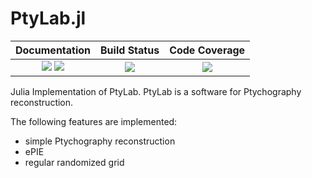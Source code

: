 # PtyLab.jl


| **Documentation**                       | **Build Status**                          | **Code Coverage**               |
|:---------------------------------------:|:-----------------------------------------:|:-------------------------------:|
| [![][docs-stable-img]][docs-stable-url] [![][docs-dev-img]][docs-dev-url] | [![][CI-img]][CI-url] | [![][codecov-img]][codecov-url] |


Julia Implementation of PtyLab. PtyLab is a software for Ptychography reconstruction.

The following features are implemented:
* simple Ptychography reconstruction
* ePIE
* regular randomized grid


[docs-dev-img]: https://img.shields.io/badge/docs-dev-pink.svg
[docs-dev-url]: https://roflmaostc.github.io/PtyLab.jl/dev/

[docs-stable-img]: https://img.shields.io/badge/docs-stable-darkgreen.svg
[docs-stable-url]:  https://roflmaostc.github.io/PtyLab.jl/stable/

[CI-img]: https://github.com/roflmaostc/PtyLab.jl/actions/workflows/ci.yml/badge.svg
[CI-url]: https://github.com/roflmaostc/PtyLab.jl/actions/workflows/ci.yml

[codecov-img]: https://codecov.io/gh/roflmaostc/PtyLab.jl/branch/main/graph/badge.svg?token=OQ6BQCUFQB
[codecov-url]: https://codecov.io/gh/roflmaostc/PtyLab.jl
